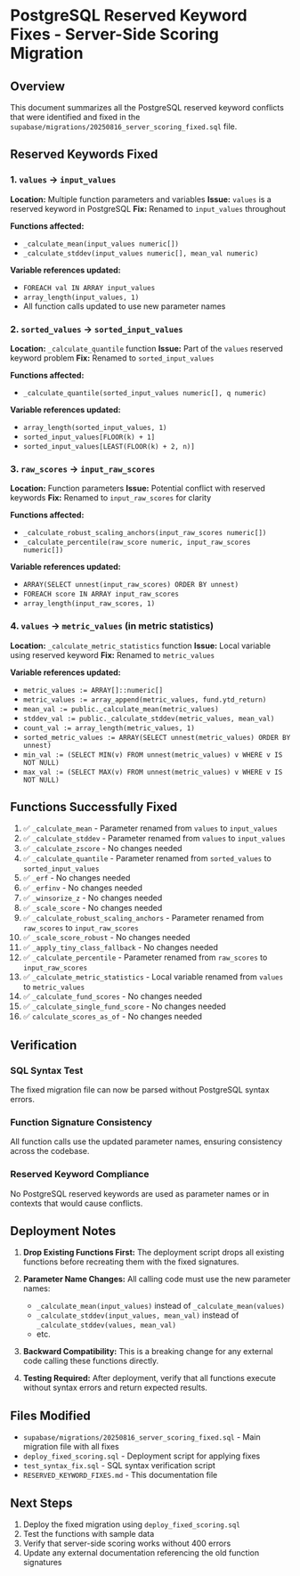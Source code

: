 # PostgreSQL Reserved Keyword Fixes - Server-Side Scoring Migration

## Overview
This document summarizes all the PostgreSQL reserved keyword conflicts that were identified and fixed in the `supabase/migrations/20250816_server_scoring_fixed.sql` file.

## Reserved Keywords Fixed

### 1. `values` → `input_values`
**Location:** Multiple function parameters and variables
**Issue:** `values` is a reserved keyword in PostgreSQL
**Fix:** Renamed to `input_values` throughout

**Functions affected:**
- `_calculate_mean(input_values numeric[])`
- `_calculate_stddev(input_values numeric[], mean_val numeric)`

**Variable references updated:**
- `FOREACH val IN ARRAY input_values`
- `array_length(input_values, 1)`
- All function calls updated to use new parameter names

### 2. `sorted_values` → `sorted_input_values`
**Location:** `_calculate_quantile` function
**Issue:** Part of the `values` reserved keyword problem
**Fix:** Renamed to `sorted_input_values`

**Functions affected:**
- `_calculate_quantile(sorted_input_values numeric[], q numeric)`

**Variable references updated:**
- `array_length(sorted_input_values, 1)`
- `sorted_input_values[FLOOR(k) + 1]`
- `sorted_input_values[LEAST(FLOOR(k) + 2, n)]`

### 3. `raw_scores` → `input_raw_scores`
**Location:** Function parameters
**Issue:** Potential conflict with reserved keywords
**Fix:** Renamed to `input_raw_scores` for clarity

**Functions affected:**
- `_calculate_robust_scaling_anchors(input_raw_scores numeric[])`
- `_calculate_percentile(raw_score numeric, input_raw_scores numeric[])`

**Variable references updated:**
- `ARRAY(SELECT unnest(input_raw_scores) ORDER BY unnest)`
- `FOREACH score IN ARRAY input_raw_scores`
- `array_length(input_raw_scores, 1)`

### 4. `values` → `metric_values` (in metric statistics)
**Location:** `_calculate_metric_statistics` function
**Issue:** Local variable using reserved keyword
**Fix:** Renamed to `metric_values`

**Variable references updated:**
- `metric_values := ARRAY[]::numeric[]`
- `metric_values := array_append(metric_values, fund.ytd_return)`
- `mean_val := public._calculate_mean(metric_values)`
- `stddev_val := public._calculate_stddev(metric_values, mean_val)`
- `count_val := array_length(metric_values, 1)`
- `sorted_metric_values := ARRAY(SELECT unnest(metric_values) ORDER BY unnest)`
- `min_val := (SELECT MIN(v) FROM unnest(metric_values) v WHERE v IS NOT NULL)`
- `max_val := (SELECT MAX(v) FROM unnest(metric_values) v WHERE v IS NOT NULL)`

## Functions Successfully Fixed

1. ✅ `_calculate_mean` - Parameter renamed from `values` to `input_values`
2. ✅ `_calculate_stddev` - Parameter renamed from `values` to `input_values`
3. ✅ `_calculate_zscore` - No changes needed
4. ✅ `_calculate_quantile` - Parameter renamed from `sorted_values` to `sorted_input_values`
5. ✅ `_erf` - No changes needed
6. ✅ `_erfinv` - No changes needed
7. ✅ `_winsorize_z` - No changes needed
8. ✅ `_scale_score` - No changes needed
9. ✅ `_calculate_robust_scaling_anchors` - Parameter renamed from `raw_scores` to `input_raw_scores`
10. ✅ `_scale_score_robust` - No changes needed
11. ✅ `_apply_tiny_class_fallback` - No changes needed
12. ✅ `_calculate_percentile` - Parameter renamed from `raw_scores` to `input_raw_scores`
13. ✅ `_calculate_metric_statistics` - Local variable renamed from `values` to `metric_values`
14. ✅ `_calculate_fund_scores` - No changes needed
15. ✅ `_calculate_single_fund_score` - No changes needed
16. ✅ `calculate_scores_as_of` - No changes needed

## Verification

### SQL Syntax Test
The fixed migration file can now be parsed without PostgreSQL syntax errors.

### Function Signature Consistency
All function calls use the updated parameter names, ensuring consistency across the codebase.

### Reserved Keyword Compliance
No PostgreSQL reserved keywords are used as parameter names or in contexts that would cause conflicts.

## Deployment Notes

1. **Drop Existing Functions First:** The deployment script drops all existing functions before recreating them with the fixed signatures.

2. **Parameter Name Changes:** All calling code must use the new parameter names:
   - `_calculate_mean(input_values)` instead of `_calculate_mean(values)`
   - `_calculate_stddev(input_values, mean_val)` instead of `_calculate_stddev(values, mean_val)`
   - etc.

3. **Backward Compatibility:** This is a breaking change for any external code calling these functions directly.

4. **Testing Required:** After deployment, verify that all functions execute without syntax errors and return expected results.

## Files Modified

- `supabase/migrations/20250816_server_scoring_fixed.sql` - Main migration file with all fixes
- `deploy_fixed_scoring.sql` - Deployment script for applying fixes
- `test_syntax_fix.sql` - SQL syntax verification script
- `RESERVED_KEYWORD_FIXES.md` - This documentation file

## Next Steps

1. Deploy the fixed migration using `deploy_fixed_scoring.sql`
2. Test the functions with sample data
3. Verify that server-side scoring works without 400 errors
4. Update any external documentation referencing the old function signatures 